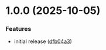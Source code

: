# 1.0.0 (2025-10-05)


### Features

* initial release ([dfb04a3](https://github.com/ZhangMaKe/tf-module-iam-role-and-policy/commit/dfb04a3fdcd986de315163eff6aa3d651ed068e2))
